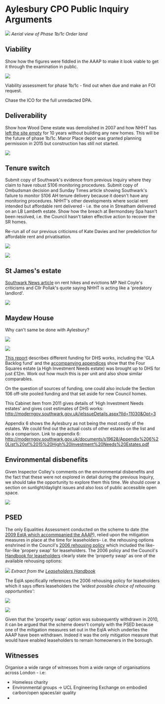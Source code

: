 # Aylesbury CPO Public Inquiry Arguments

![](/img/phase1baerial.png)
*Aerial view of Phase 1b/1c Order land*

## Viability
Show how the figures were fiddled in the AAAP to make it look viable to get it through the examination in public.

![](http://35percent.org/img/Recommended_Changes.png)

Viability assessment for phase 1b/1c - find out when due and make an FOI request.

Chase the ICO for the full unredacted DPA.

## Deliverability
Show how Wood Dene estate was demolished in 2007 and how NHHT has [left the site empty](https://www.southwarknews.co.uk/news/notting-hill-admits-wood-dene-estate-peckham-wont-rebuilt-2019-thirteen-years-demolition/) for 10 years without building any new homes. This will be the future of phase 1b/1c. Manor Place depot was granted planning permission in 2015 but construction has still not started. 

![](/img/nhhtwooddeneadmission.png)

## Tenure switch
Submit copy of Southwark's evidence from previous Inquiry where they claim to have robust S106 monitoring procedures.
Submit copy of Ombudsman decision and Sunday Times article showing Southwark's failure to monitor S106 AH tenure delivery because it doesn't have any monitoring procedures.
NHHT's other developments where social rent intended but affordable rent delivered - i.e. the one in Streatham delivered on an LB Lambeth estate.
Show how the breach at Bermondsey Spa hasn't been resolved, i.e. the Council hasn't taken effective action to recover the SR homes.  

Re-run all of our previous criticisms of Kate Davies and her predeliction for affordable rent and privatisation.

![](http://35percent.org/img/kdquotes.png)

![](http://35percent.org/img/csjquoterents.png)

## St James's estate
[Southwark News article](https://www.southwarknews.co.uk/news/housing-association-slammed-nightmare-scenario-eviction-threat-bermondseys-st-james-estate/) on rent hikes and evictions
MP Neil Coyle's criticisms and Cllr Pollak's quote saying NHHT is acting like a 'predatory landlord'. 

![](/img/nhhtevictions.png)

## Maydew House
Why can't same be done with Aylesbury?

![](/img/maydew_hhrca.jpg)

![](http://35percent.org/img/wendcomp.jpg)

[This report](http://moderngov.southwark.gov.uk/documents/s56449/Report%20Major%20works%20status%20report%20incorporating%20Warm%20Dry%20and%20Safe.pdf) describes different funding for DHS works, including the 'GLA Backlog fund' and the [accompanying appendices](http://moderngov.southwark.gov.uk/documents/s56450/Appendices%201%20-%204%20Major%20works%20status%20report%20incorporating%20Warm%20Dry%20and%20Safe.pdf) show that the Four Squares estate (a High Investment Needs estate) was brought up to DHS for just £12m. Work out how much this is per unit and also show similar comparables.

On the question of sources of funding, one could also include the Section 106 off-site pooled funding and that set aside for new Council homes.

This Cabinet item from 2011 gives details of 'High Investment Needs estates' and gives cost estimates of DHS works: http://moderngov.southwark.gov.uk/ieIssueDetails.aspx?IId=11030&Opt=3

Appendix 6 shows the Aylesbury as not being the most costly of the estates. We could find out the actual costs of other estates on the list and do a comparison. Link to appendix 6: http://moderngov.southwark.gov.uk/documents/s19628/Appendix%206%20List%20of%2015%20High%20Investment%20Needs%20Estates.pdf

## Environmental disbenefits
Given Inspector Colley's comments on the environmental disbenefits and the fact that these were not explored in detail during the previous Inquiry, we should take the opportunity to explore them this time. We should cover a section on sunlight/daylight issues and also loss of public accessible open space. 

![](http://crappistmartin.github.io/images/aylesburygreenspace.png)

## PSED
The only Equalities Assessment conducted on the scheme to date (the [2009 EqIA which accommpanied the AAAP](/img/EqualitiesImpactAssessment.pdf)), relied upon the mitigation measures in place at the time for leaseholders- i.e. the rehousing options enshrined in the Council's [2006 rehousing policy](https://www.google.co.uk/url?sa=t&rct=j&q=&esrc=s&source=web&cd=1&ved=0ahUKEwiK2rTIssTTAhULCcAKHZeFDgUQFggrMAA&url=http%3A%2F%2Fwww.southwark.gov.uk%2Fdownload%2Fdownloads%2Fid%2F1850%2Fexecutive_report&usg=AFQjCNHDwIaNCnRYD2HSNaCATPoHFjbtbA) which included the like-for-like 'propery swap' for leaseholders. The 2006 policy and the Council's [Handbook for leaseholders](https://www.whatdotheyknow.com/request/331856/response/818864/attach/3/64145%20RedR%20Homeowner.pdf) clearly state the 'property swap' as one of the available rehousing options:

![](/img/aylesburyleaseholdershandbookoptions.png)
*Extract from the [Leaseholders Handbook](https://www.whatdotheyknow.com/request/331856/response/818864/attach/3/64145%20RedR%20Homeowner.pdf)*

The EqIA specifically references the 2006 rehousing policy for leaseholders which it says offers leaseholders the _'widest possible choice of rehousing opportunities'_:

![](/img/spiritofcooperation.png)

![](/img/widestpossiblechoice.png) 

Given that the 'property swap' option was subsequently withdrawn in 2010, it can be argued that the scheme doesn't comply with the PSED because one of the mitigation measures set out in the EqIA which underlies the AAAP have been withdrawn. Indeed it was the only mitigation measure that would have enabled leaseholders to remain homeowners in the borough. 

## Witnesses
Organise a wide range of witnesses from a wide range of organisations across London - i.e:

 * Homeless charity
 * Environmental groups -> UCL Engineering Exchange on embodied carbon/open spaces/air quality
 * 




